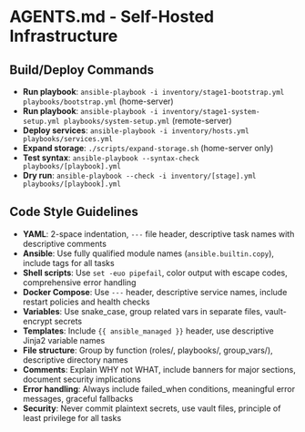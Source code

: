 # AGENTS.md - Self-Hosted Infrastructure

## Build/Deploy Commands
- **Run playbook**: `ansible-playbook -i inventory/stage1-bootstrap.yml playbooks/bootstrap.yml` (home-server)
- **Run playbook**: `ansible-playbook -i inventory/stage1-system-setup.yml playbooks/system-setup.yml` (remote-server)  
- **Deploy services**: `ansible-playbook -i inventory/hosts.yml playbooks/services.yml`
- **Expand storage**: `./scripts/expand-storage.sh` (home-server only)
- **Test syntax**: `ansible-playbook --syntax-check playbooks/[playbook].yml`
- **Dry run**: `ansible-playbook --check -i inventory/[stage].yml playbooks/[playbook].yml`

## Code Style Guidelines
- **YAML**: 2-space indentation, `---` file header, descriptive task names with descriptive comments
- **Ansible**: Use fully qualified module names (`ansible.builtin.copy`), include tags for all tasks
- **Shell scripts**: Use `set -euo pipefail`, color output with escape codes, comprehensive error handling
- **Docker Compose**: Use `---` header, descriptive service names, include restart policies and health checks  
- **Variables**: Use snake_case, group related vars in separate files, vault-encrypt secrets
- **Templates**: Include `{{ ansible_managed }}` header, use descriptive Jinja2 variable names
- **File structure**: Group by function (roles/, playbooks/, group_vars/), descriptive directory names
- **Comments**: Explain WHY not WHAT, include banners for major sections, document security implications
- **Error handling**: Always include failed_when conditions, meaningful error messages, graceful fallbacks
- **Security**: Never commit plaintext secrets, use vault files, principle of least privilege for all tasks